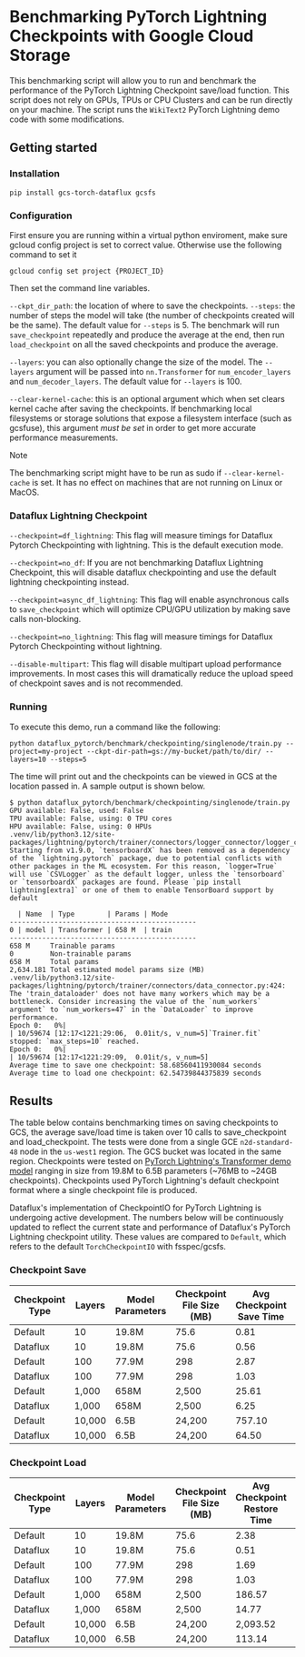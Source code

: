 # Benchmarking PyTorch Lightning Checkpoints with Google Cloud Storage

This benchmarking script will allow you to run and benchmark the performance of the PyTorch Lightning Checkpoint save/load function. This script does not rely on GPUs, TPUs or CPU Clusters and can be run directly on your machine. The script runs the `WikiText2` PyTorch Lightning demo code with some modifications.

## Getting started

### Installation

```shell
pip install gcs-torch-dataflux gcsfs
```

### Configuration

First ensure you are running within a virtual python enviroment, make sure gcloud config project is set to correct value. Otherwise use the following command to set it 

```shell
gcloud config set project {PROJECT_ID}
```

Then set the command line variables.

`--ckpt_dir_path`: the location of where to save the checkpoints. 
`--steps`: the number of steps the model will take (the number of checkpoints created will be the same). The default value for `--steps` is 5. The benchmark will run `save_checkpoint` repeatedly and produce the average at the end, then run `load_checkpoint` on all the saved checkpoints and produce the average.

`--layers`: you can also optionally change the size of the model. The `--layers` argument will be passed into `nn.Transformer` for `num_encoder_layers` and `num_decoder_layers`. The default value for `--layers` is 100.

`--clear-kernel-cache`: this is an optional argument which when set clears kernel cache after saving the checkpoints. If benchmarking local filesystems or storage solutions that expose a filesystem interface (such as gcsfuse), this argument _must be set_ in order to get more accurate performance measurements. 

> [!NOTE]  
> The benchmarking script might have to be run as sudo if `--clear-kernel-cache` is set. It has no effect on machines that are not running on Linux or MacOS. 

### Dataflux Lightning Checkpoint

`--checkpoint=df_lightning`: This flag will measure timings for Dataflux Pytorch Checkpointing with lightning. This is the default execution mode.

`--checkpoint=no_df`: If you are not benchmarking Dataflux Lightning Checkpoint, this will disable dataflux checkpointing and use the default lightning checkpointing instead. 

`--checkpoint=async_df_lightning`: This flag will enable asynchronous calls to `save_checkpoint` which will optimize CPU/GPU utilization by making save calls non-blocking. 

`--checkpoint=no_lightning`: This flag will measure timings for Dataflux Pytorch Checkpointing without lightning.

`--disable-multipart`: This flag will disable multipart upload performance improvements. In most cases this will dramatically reduce the upload speed of checkpoint saves and is not recommended.

### Running

To execute this demo, run a command like the following:

```shell
python dataflux_pytorch/benchmark/checkpointing/singlenode/train.py --project=my-project --ckpt-dir-path=gs://my-bucket/path/to/dir/ --layers=10 --steps=5
```

The time will print out and the checkpoints can be viewed in GCS at the location passed in. A sample output is shown below.

```shell
$ python dataflux_pytorch/benchmark/checkpointing/singlenode/train.py
GPU available: False, used: False
TPU available: False, using: 0 TPU cores
HPU available: False, using: 0 HPUs
.venv/lib/python3.12/site-packages/lightning/pytorch/trainer/connectors/logger_connector/logger_connector.py:75: Starting from v1.9.0, `tensorboardX` has been removed as a dependency of the `lightning.pytorch` package, due to potential conflicts with other packages in the ML ecosystem. For this reason, `logger=True` will use `CSVLogger` as the default logger, unless the `tensorboard` or `tensorboardX` packages are found. Please `pip install lightning[extra]` or one of them to enable TensorBoard support by default

  | Name  | Type        | Params | Mode
----------------------------------------------
0 | model | Transformer | 658 M  | train
----------------------------------------------
658 M     Trainable params
0         Non-trainable params
658 M     Total params
2,634.181 Total estimated model params size (MB)
.venv/lib/python3.12/site-packages/lightning/pytorch/trainer/connectors/data_connector.py:424: The 'train_dataloader' does not have many workers which may be a bottleneck. Consider increasing the value of the `num_workers` argument` to `num_workers=47` in the `DataLoader` to improve performance.
Epoch 0:   0%|                                                                                                            | 10/59674 [12:17<1221:29:06,  0.01it/s, v_num=5]`Trainer.fit` stopped: `max_steps=10` reached.
Epoch 0:   0%|                                                                                                            | 10/59674 [12:17<1221:29:09,  0.01it/s, v_num=5]
Average time to save one checkpoint: 58.68560411930084 seconds
Average time to load one checkpoint: 62.54739844375839 seconds
```

## Results

The table below contains benchmarking times on saving checkpoints to GCS, the average save/load time is taken over 10 calls to save_checkpoint and load_checkpoint. The tests were done from a single GCE `n2d-standard-48` node in the `us-west1` region. The GCS bucket was located in the same region. Checkpoints were tested on [PyTorch Lightning's Transformer demo model](https://github.com/Lightning-AI/pytorch-lightning/blob/master/src/lightning/pytorch/demos/transformer.py) ranging in size from 19.8M to 6.5B parameters (~76MB to ~24GB checkpoints). Checkpoints used PyTorch Lightning's default checkpoint format where a single checkpoint file is produced.

Dataflux's implementation of CheckpointIO for PyTorch Lightning is undergoing active development. The numbers below will be continuously updated to reflect the current state and performance of Dataflux's PyTorch Lightning checkpoint utility. These values are compared to `Default`, which refers to the default `TorchCheckpointIO` with fsspec/gcsfs. 

### Checkpoint Save

| Checkpoint Type | Layers | Model Parameters | Checkpoint File Size (MB) | Avg Checkpoint Save Time | Write Throughput (MB/s) |
| --- | --- | --- | --- | --- | --- |
| Default   | 10      | 19.8M | 75.6    | 0.81    | 93.33   |
| Dataflux  | 10      | 19.8M | 75.6    | 0.56    | 135.00  |
| Default   | 100     | 77.9M | 298     | 2.87    | 103.98  |
| Dataflux  | 100     | 77.9M | 298     | 1.03    | 289.32  |
| Default   | 1,000   | 658M | 2,500   | 25.61   | 97.61   |
| Dataflux  | 1,000   | 658M | 2,500   | 6.25    | 400.00  |
| Default   | 10,000  | 6.5B | 24,200  | 757.10  | 31.96   |
| Dataflux  | 10,000  | 6.5B | 24,200  | 64.50   | 375.19  |


### Checkpoint Load

| Checkpoint Type | Layers | Model Parameters | Checkpoint File Size (MB) | Avg Checkpoint Restore Time | Read Throughput (MB/s) |
| --- | --- | --- | --- | --- | --- |
| Default   | 10      | 19.8M | 75.6    | 2.38      | 31.76   |
| Dataflux  | 10      | 19.8M | 75.6    | 0.51      | 148.24  |
| Default   | 100     | 77.9M | 298     | 1.69      | 176.33  |
| Dataflux  | 100     | 77.9M | 298     | 1.03      | 289.32  |
| Default   | 1,000   | 658M | 2,500   | 186.57    | 13.40   |
| Dataflux  | 1,000   | 658M | 2,500   | 14.77     | 169.26  |
| Default   | 10,000  | 6.5B | 24,200  | 2,093.52  | 11.56   |
| Dataflux  | 10,000  | 6.5B | 24,200  | 113.14    | 213.89  |
